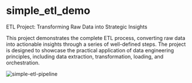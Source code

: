 # simple_etl_demo
ETL Project: Transforming Raw Data into Strategic Insights 

This project demonstrates the complete ETL process, converting raw data into actionable insights through a series of well-defined steps. The project is designed to showcase the practical application of data engineering principles, including data extraction, transformation, loading, and orchestration.


![simple-etl-pipeline](https://github.com/Chichi126/simple_etl_demo/assets/140970592/e69336fe-2773-4837-88dd-ce2d1dfce372)

